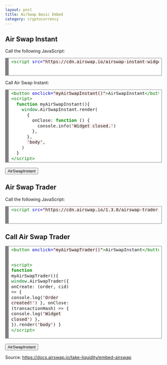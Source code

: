 ```yaml
---
layout: post
title: AirSwap Basic Embed
category: cryptocurrency
---
```


<h2>Air Swap Instant</h2>

<p>Call the following JavaScript:</p>

<!-- HTML generated using hilite.me --><div style="background: #ffffff; overflow:auto;width:auto;border:solid gray;border-width:.1em .1em .1em .8em;padding:.2em .6em;"><pre style="margin: 0; line-height: 125%"><span style="color: #007700">&lt;script </span><span style="color: #0000CC">src=</span><span style="background-color: #fff0f0">&quot;https://cdn.airswap.io/airswap-instant-widget.js&quot;</span><span style="color: #007700">&gt;&lt;/script&gt;</span>
</pre></div>

<script src="https://cdn.airswap.io/airswap-instant-widget.js"></script>

<p>Call Air Swap Instant:</p>
<!-- HTML generated using hilite.me --><div style="background: #ffffff; overflow:auto;width:auto;border:solid gray;border-width:.1em .1em .1em .8em;padding:.2em .6em;"><pre style="margin: 0; line-height: 125%"><span style="color: #007700">&lt;button</span> <span style="color: #0000CC">onclick=</span><span style="background-color: #fff0f0">&quot;myAirSwapInstant()&quot;</span><span style="color: #007700">&gt;</span>AirSwapInstant<span style="color: #007700">&lt;/button&gt;</span>
<span style="color: #007700">&lt;script&gt;</span>
  <span style="color: #008800; font-weight: bold">function</span> myAirSwapInstant(){
    <span style="color: #007020">window</span>.AirSwapInstant.render(
      {
        onClose<span style="color: #333333">:</span> <span style="color: #008800; font-weight: bold">function</span> () {
          console.info(<span style="background-color: #fff0f0">&#39;Widget closed.&#39;</span>)
        },
      },
      <span style="background-color: #fff0f0">&#39;body&#39;</span>,
    )
  }
<span style="color: #007700">&lt;/script&gt;</span>
</pre></div>
<br />
<button onclick="myAirSwapInstant()">AirSwapInstant</button>
<script>
  function myAirSwapInstant(){
    window.AirSwapInstant.render(
      {
        onClose: function () {
          console.info('Widget closed.')
        },
      },
      'body',
    )
  }
</script>

<h2>Air Swap Trader</h2>

<p>Call the following JavaScript:</p>

<!-- HTML generated using hilite.me --><div style="background: #ffffff; overflow:auto;width:auto;border:solid gray;border-width:.1em .1em .1em .8em;padding:.2em .6em;"><pre style="margin: 0; line-height: 125%"><span style="color: #007700">&lt;script </span><span style="color: #0000CC">src=</span><span style="background-color: #fff0f0">&quot;https://cdn.airswap.io/1.3.0/airswap-trader.js&quot;</span><span style="color: #007700">&gt;&lt;/script&gt;</span>
</pre></div>

<script src="https://cdn.airswap.io/1.3.0/airswap-trader.js"></script>

<h2>Call Air Swap Trader</h2>

<!-- HTML generated using hilite.me --><div style="background: #ffffff; overflow:auto;width:auto;border:solid gray;border-width:.1em .1em .1em .8em;padding:.2em .6em;"><pre style="margin: 0; line-height: 125%"><span style="color: #007700">&lt;button</span> <span style="color: #0000CC">onclick=</span><span style="background-color: #fff0f0">&quot;myAirSwapTrader()&quot;</span><span style="color: #007700">&gt;</span>AirSwapInstant<span style="color: #007700">&lt;/button&gt;</span>
<span style="color: #007700">&lt;script&gt;</span>
  <span style="color: #008800; font-weight: bold">function</span> myAirSwapTrader(){
    <span style="color: #007020">window</span>.AirSwapTrader({
      onCreate<span style="color: #333333">:</span> (order, cid) <span style="color: #333333">=&gt;</span> {
        console.log(<span style="background-color: #fff0f0">&#39;Order created!&#39;</span>)
      },
      onClose<span style="color: #333333">:</span> (transactionHash) <span style="color: #333333">=&gt;</span> {
        console.log(<span style="background-color: #fff0f0">&#39;Widget closed&#39;</span>)
      },
  	}).render(<span style="background-color: #fff0f0">&#39;body&#39;</span>)
  }
<span style="color: #007700">&lt;/script&gt;</span>
</pre></div>
<br />
<button onclick="myAirSwapTrader()">AirSwapInstant</button>
<script>
  function myAirSwapTrader(){
    window.AirSwapTrader({
      onCreate: (order, cid) => {
        console.log('Order created!')
      },
      onClose: (transactionHash) => {
        console.log('Widget closed')
      },
  	}).render('body')
  }
</script>

<p>Source: <a href="https://docs.airswap.io/take-liquidity/embed-airswap">https://docs.airswap.io/take-liquidity/embed-airswap</a>
